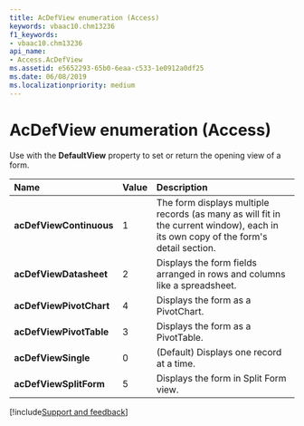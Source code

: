 ```yaml
---
title: AcDefView enumeration (Access)
keywords: vbaac10.chm13236
f1_keywords:
- vbaac10.chm13236
api_name:
- Access.AcDefView
ms.assetid: e5652293-65b0-6eaa-c533-1e0912a0df25
ms.date: 06/08/2019
ms.localizationpriority: medium
---
```



# AcDefView enumeration (Access)

Use with the **DefaultView** property to set or return the opening view of a form.

|Name|Value|Description|
|:-----|:-----|:-----|
|**acDefViewContinuous**|1|The form displays multiple records (as many as will fit in the current window), each in its own copy of the form's detail section.|
|**acDefViewDatasheet**|2|Displays the form fields arranged in rows and columns like a spreadsheet.|
|**acDefViewPivotChart**|4|Displays the form as a PivotChart.|
|**acDefViewPivotTable**|3|Displays the form as a PivotTable.|
|**acDefViewSingle**|0|(Default) Displays one record at a time.|
|**acDefViewSplitForm**|5|Displays the form in Split Form view.|

[!include[Support and feedback](~/includes/feedback-boilerplate.md)]